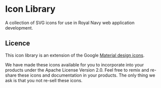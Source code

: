 # Icon Library
A collection of SVG icons for use in Royal Navy web application development.

## Licence
This icon library is an extension of the Google [Material design icons](https://github.com/google/material-design-icons).

We have made these icons available for you to incorporate into your products under the Apache License Version 2.0. Feel free to remix and re-share these icons and documentation in your products. The only thing we ask is that you not re-sell these icons.
